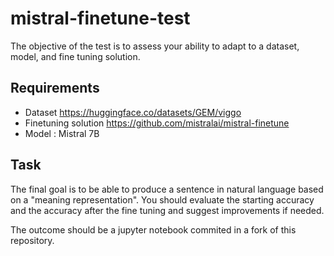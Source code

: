 # mistral-finetune-test
The objective of the test is to assess your ability to adapt to a dataset, model, and fine tuning solution.

## Requirements
* Dataset https://huggingface.co/datasets/GEM/viggo
* Finetuning solution https://github.com/mistralai/mistral-finetune
* Model : Mistral 7B


## Task
The final goal is to be able to produce a sentence in natural language based on a "meaning representation". You should evaluate the starting accuracy and the accuracy after the fine tuning and suggest improvements if needed.

The outcome should be a jupyter notebook commited in a fork of this repository.

